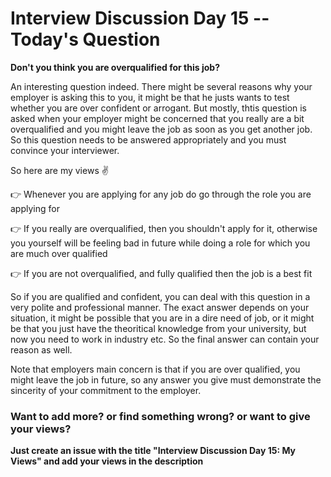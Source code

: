 # Interview Discussion Day 15 -- Today's Question

**Don't you think you are overqualified for this job?**

An interesting question indeed. There might be several reasons why your employer is asking this to you, it might be that he justs wants to test whether you are over confident or arrogant. But mostly, thtis question is asked when your employer might be concerned that you really are a bit overqualified and you might leave the job as soon as you get another job. So this question needs to be answered appropriately and you must convince your interviewer.

So here are my views ✌

👉 Whenever you are applying for any job do go through the role you are applying for

👉 If you really are overqualified, then you shouldn't apply for it, otherwise you yourself will be feeling bad in future while doing a role for which you are much over qualified

👉 If you are not overqualified, and fully qualified then the job is a best fit

So if you are qualified and confident, you can deal with this question in a very polite and professional manner. The exact answer depends on your situation, it might be possible that you are in a dire need of job, or it might be that you just have the theoritical knowledge from your university, but now you need to work in industry etc. So the final answer can contain your reason as well.

Note that employers main concern is that if you are over qualified, you might leave the job in future, so any answer you give must demonstrate the sincerity of your commitment to the employer.

### Want to add more? or find something wrong? or want to give your views? 

**Just create an issue with the title "Interview Discussion Day 15: My Views" and add your views in the description**
